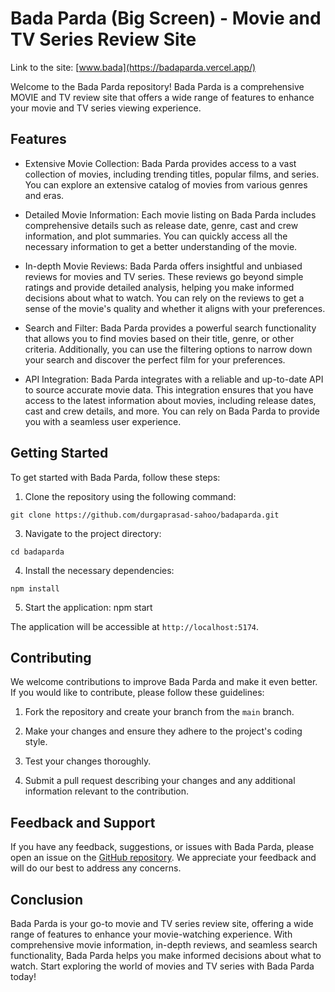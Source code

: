 # Bada Parda (Big Screen) - Movie and TV Series Review Site

Link to the site:  [www.bada](https://badaparda.vercel.app/)

Welcome to the Bada Parda repository! Bada Parda is a comprehensive MOVIE and TV review site that offers a wide range of features to enhance your movie and TV series viewing experience.

## Features

- Extensive Movie Collection: Bada Parda provides access to a vast collection of movies, including trending titles, popular films, and series. You can explore an extensive catalog of movies from various genres and eras.

- Detailed Movie Information: Each movie listing on Bada Parda includes comprehensive details such as release date, genre, cast and crew information, and plot summaries. You can quickly access all the necessary information to get a better understanding of the movie.

- In-depth Movie Reviews: Bada Parda offers insightful and unbiased reviews for movies and TV series. These reviews go beyond simple ratings and provide detailed analysis, helping you make informed decisions about what to watch. You can rely on the reviews to get a sense of the movie's quality and whether it aligns with your preferences.

- Search and Filter: Bada Parda provides a powerful search functionality that allows you to find movies based on their title, genre, or other criteria. Additionally, you can use the filtering options to narrow down your search and discover the perfect film for your preferences.

- API Integration: Bada Parda integrates with a reliable and up-to-date API to source accurate movie data. This integration ensures that you have access to the latest information about movies, including release dates, cast and crew details, and more. You can rely on Bada Parda to provide you with a seamless user experience.

## Getting Started

To get started with Bada Parda, follow these steps:

1. Clone the repository using the following command:
```
git clone https://github.com/durgaprasad-sahoo/badaparda.git
```
3. Navigate to the project directory:
```
cd badaparda
```
4. Install the necessary dependencies:
```
npm install
```
5. Start the application:
npm start

The application will be accessible at `http://localhost:5174`.

## Contributing

We welcome contributions to improve Bada Parda and make it even better. If you would like to contribute, please follow these guidelines:

1. Fork the repository and create your branch from the `main` branch.

2. Make your changes and ensure they adhere to the project's coding style.

3. Test your changes thoroughly.

4. Submit a pull request describing your changes and any additional information relevant to the contribution.

## Feedback and Support

If you have any feedback, suggestions, or issues with Bada Parda, please open an issue on the [GitHub repository](https://github.com/durgaprasad-sahoo/badaparda/issues). We appreciate your feedback and will do our best to address any concerns.

## Conclusion

Bada Parda is your go-to movie and TV series review site, offering a wide range of features to enhance your movie-watching experience. With comprehensive movie information, in-depth reviews, and seamless search functionality, Bada Parda helps you make informed decisions about what to watch. Start exploring the world of movies and TV series with Bada Parda today!

